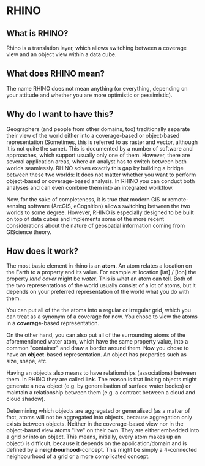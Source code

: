 # RHINO

## What is RHINO?

Rhino is a translation layer, which allows switching between a coverage view and an object view within a data cube.

## What does RHINO mean?

The name RHINO does not mean anything (or everything, depending on your attitude and whether you are more optimistic or pessimistic).

## Why do I want to have this?

Geographers (and people from other domains, too) traditionally separate their view of the world either into a coverage-based or object-based representation (Sometimes, this is referred to as raster and vector, although it is not quite the same). This is documented by a number of software and approaches, which support usually only one of them. However, there are several application areas, where an analyst has to switch between both worlds seamlessly. RHINO solves exactly this gap by building a bridge between these two worlds: It does not matter whether you want to perform object-based or coverage-based analysis. In RHINO you can conduct both analyses and can even combine them into an integrated workflow. 

Now, for the sake of completeness, it is true that modern GIS or remote-sensing software (ArcGIS, eCognition) allows switching between the two worlds to some degree. However, RHINO is especially designed to be built on top of data cubes and implements some of the more recent considerations about the nature of geospatial information coming from GIScience theory.

## How does it work?

The most basic element in rhino is an **atom**. An atom relates a location on the Earth to a property and its value. For example at location [lat] / [lon] the property *land cover* might be *water*. This is what an atom can tell. Both of the two representations of the world usually consist of a lot of atoms, but it depends on your preferred representation of the world what you do with them.

You can put all of the the atoms into a regular or irregular grid, which you can treat as a synonym of a coverage for now.  You chose to view the atoms in a **coverage**-based representation. 

On the other hand, you can also put all of the surrounding atoms of the aforementioned water atom, which have the same property value, into a common "container" and draw a border around them. Now you chose to have an **object**-based representation. An object has properties such as size, shape, etc.

Having an objects also means to have relationships (associations) between them. In RHINO they are called **link**. The reason is that linking objects might generate a new object (e.g. by generalisation of surface water bodies) or maintain a relationship between them (e.g. a contract between a cloud and cloud shadow).

Determining which objects are aggregated or generalised (as a matter of fact, atoms will not be aggregated into objects, because aggregation only exists between objects. Neither in the coverage-based view nor in the object-based view atoms "live" on their own. They are either embedded into a grid or into an object. This means, initially, every atom makes up an object) is difficult, because it depends on the application/domain and is defined by a **neighbourhood**-concept. This might be simply a 4-connected neighbourhood of a grid or a more complicated concept.

